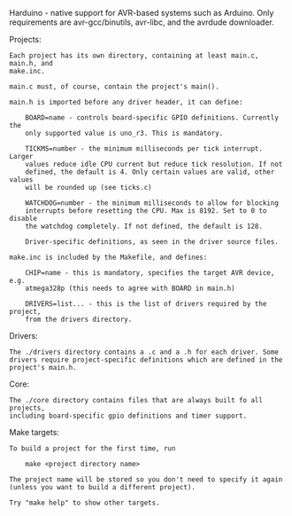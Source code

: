 Harduino - native support for AVR-based systems such as Arduino. Only
requirements are avr-gcc/binutils, avr-libc, and the avrdude downloader.

Projects:

    Each project has its own directory, containing at least main.c, main.h, and
    make.inc.

    main.c must, of course, contain the project's main().

    main.h is imported before any driver header, it can define:

        BOARD=name - controls board-specific GPIO definitions. Currently the
        only supported value is uno_r3. This is mandatory.

        TICKMS=number - the minimum milliseconds per tick interrupt. Larger
        values reduce idle CPU current but reduce tick resolution. If not
        defined, the default is 4. Only certain values are valid, other values
        will be rounded up (see ticks.c)

        WATCHDOG=number - the minimum milliseconds to allow for blocking
        interrupts before resetting the CPU. Max is 8192. Set to 0 to disable
        the watchdog completely. If not defined, the default is 128.

        Driver-specific definitions, as seen in the driver source files.

    make.inc is included by the Makefile, and defines:

        CHIP=name - this is mandatory, specifies the target AVR device, e.g.
        atmega328p (this needs to agree with BOARD in main.h)

        DRIVERS=list... - this is the list of drivers required by the project,
        from the drivers directory.

Drivers:

    The ./drivers directory contains a .c and a .h for each driver. Some
    drivers require project-specific definitions which are defined in the
    project's main.h.

Core:

    The ./core directory contains files that are always built fo all projects,
    including board-specific gpio definitions and timer support.

Make targets:

    To build a project for the first time, run

        make <project directory name>

    The project name will be stored so you don't need to specify it again
    (unless you want to build a different project).

    Try "make help" to show other targets.
